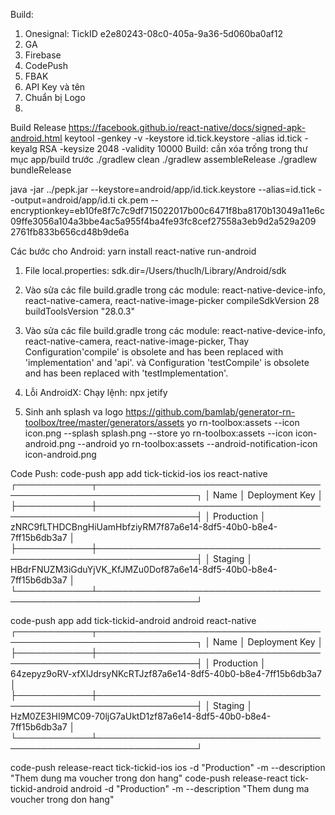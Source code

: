 Build:
1. Onesignal: TickID e2e80243-08c0-405a-9a36-5d060ba0af12
2. GA
3. Firebase
4. CodePush
5. FBAK
6. API Key và tên
7. Chuẩn bị Logo
8. 
Build Release
https://facebook.github.io/react-native/docs/signed-apk-android.html
keytool -genkey -v -keystore id.tick.keystore -alias id.tick -keyalg RSA -keysize 2048 -validity 10000
Build: cần xóa trống trong thư mục app/build trước 
./gradlew clean
./gradlew assembleRelease
./gradlew bundleRelease

java -jar ../pepk.jar --keystore=android/app/id.tick.keystore --alias=id.tick --output=android/app/id.ti
ck.pem --encryptionkey=eb10fe8f7c7c9df715022017b00c6471f8ba8170b13049a11e6c09ffe3056a104a3bbe4ac5a955f4ba4fe93fc8cef27558a3eb9d2a529a209
2761fb833b656cd48b9de6a

Các bước cho Android:
yarn install
react-native run-android
1. File local.properties: sdk.dir=/Users/thuclh/Library/Android/sdk

2. Vào sửa các file build.gradle trong các module: react-native-device-info, react-native-camera, react-native-image-picker
    compileSdkVersion 28
    buildToolsVersion "28.0.3"

3. Vào sửa các file build.gradle trong các module: react-native-device-info, react-native-camera, react-native-image-picker,
   Thay Configuration'compile' is obsolete and has been replaced with 'implementation' and 'api'.
và Configuration 'testCompile' is obsolete and has been replaced with 'testImplementation'.

4. Lỗi AndroidX: Chạy lệnh: 
   npx jetify

5. Sinh anh splash va logo
https://github.com/bamlab/generator-rn-toolbox/tree/master/generators/assets
yo rn-toolbox:assets --icon icon.png --splash splash.png --store
yo rn-toolbox:assets --icon icon-android.png --android
yo rn-toolbox:assets --android-notification-icon icon-android.png


Code Push:
code-push app add tick-tickid-ios ios react-native
┌────────────┬──────────────────────────────────────────────────────────────────┐
│ Name       │ Deployment Key                                                   │
├────────────┼──────────────────────────────────────────────────────────────────┤
│ Production │ zNRC9fLTHDCBngHiUamHbfziyRM7f87a6e14-8df5-40b0-b8e4-7ff15b6db3a7 │
├────────────┼──────────────────────────────────────────────────────────────────┤
│ Staging    │ HBdrFNUZM3iGduYjVK_KfJMZu0Dof87a6e14-8df5-40b0-b8e4-7ff15b6db3a7 │
└────────────┴──────────────────────────────────────────────────────────────────┘

code-push app add tick-tickid-android android react-native
┌────────────┬──────────────────────────────────────────────────────────────────┐
│ Name       │ Deployment Key                                                   │
├────────────┼──────────────────────────────────────────────────────────────────┤
│ Production │ 64zepyz9oRV-xfXlJdrsyNKcRTJzf87a6e14-8df5-40b0-b8e4-7ff15b6db3a7 │
├────────────┼──────────────────────────────────────────────────────────────────┤
│ Staging    │ HzM0ZE3HI9MC09-70ljG7aUktD1zf87a6e14-8df5-40b0-b8e4-7ff15b6db3a7 │
└────────────┴──────────────────────────────────────────────────────────────────┘

code-push release-react tick-tickid-ios ios -d "Production" -m --description "Them dung ma voucher trong don hang"
code-push release-react tick-tickid-android android -d "Production" -m --description "Them dung ma voucher trong don hang"